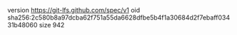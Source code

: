 version https://git-lfs.github.com/spec/v1
oid sha256:2c580b8a97dcba62f751a55da6628dfbe5b4f1a30684d2f7ebaff03431b48060
size 942
